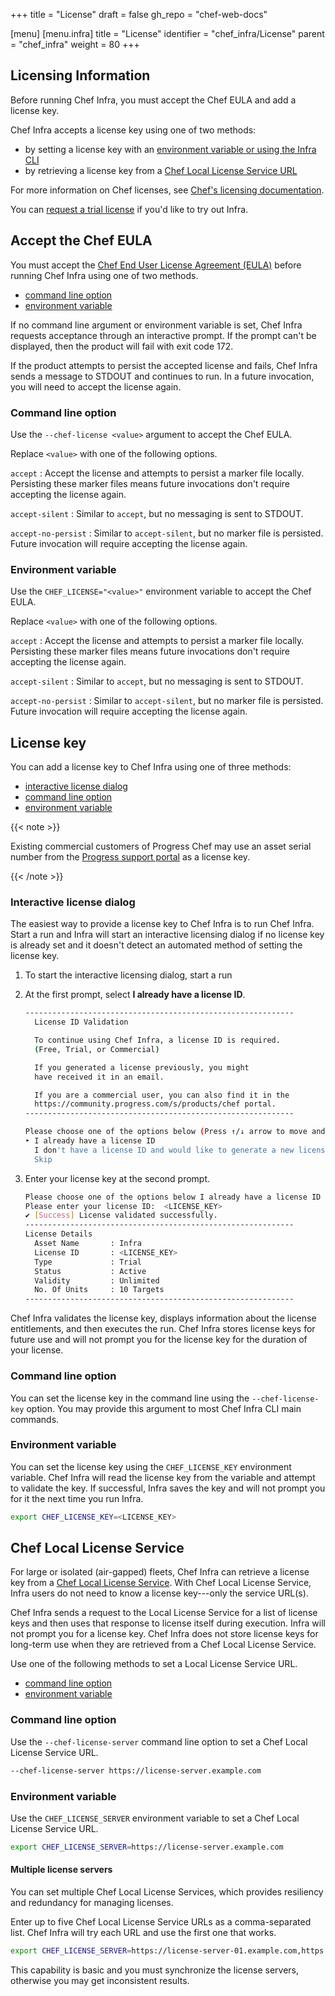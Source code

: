 +++
title = "License"
draft = false
gh_repo = "chef-web-docs"

[menu]
  [menu.infra]
    title = "License"
    identifier = "chef_infra/License"
    parent = "chef_infra"
    weight = 80
+++


## Licensing Information

Before running Chef Infra, you must accept the Chef EULA and add a license key.

Chef Infra accepts a license key using one of two methods:

- by setting a license key with an [environment variable or using the Infra CLI](#license-key)
- by retrieving a license key from a [Chef Local License Service URL](#chef-local-license-service)

For more information on Chef licenses, see [Chef's licensing documentation](/licensing/).

You can [request a trial license](https://www.chef.io/license-generation-free-trial) if you'd like to try out Infra.

## Accept the Chef EULA

You must accept the [Chef End User License Agreement (EULA)](https://www.chef.io/end-user-license-agreement) before running Chef Infra using one of two methods.

- [command line option](#command-line-option)
- [environment variable](#environment-variable)

If no command line argument or environment variable is set, Chef Infra requests acceptance through an interactive prompt. If the prompt can't be displayed, then the product will fail with exit code 172.

If the product attempts to persist the accepted license and fails, Chef Infra sends a message to STDOUT and continues to run. In a future invocation, you will need to accept the license again.

### Command line option

Use the `--chef-license <value>` argument to accept the Chef EULA.

Replace `<value>` with one of the following options.

`accept`
: Accept the license and attempts to persist a marker file locally. Persisting these marker files means future invocations don't require accepting the license again.

`accept-silent`
: Similar to `accept`, but no messaging is sent to STDOUT.

`accept-no-persist`
: Similar to `accept-silent`, but no marker file is persisted. Future invocation will require accepting the license again.

### Environment variable

Use the `CHEF_LICENSE="<value>"` environment variable to accept the Chef EULA.

Replace `<value>` with one of the following options.

`accept`
: Accept the license and attempts to persist a marker file locally. Persisting these marker files means future invocations don't require accepting the license again.

`accept-silent`
: Similar to `accept`, but no messaging is sent to STDOUT.

`accept-no-persist`
: Similar to `accept-silent`, but no marker file is persisted. Future invocation will require accepting the license again.

## License key

You can add a license key to Chef Infra using one of three methods:

- [interactive license dialog](#interactive-license-dialog)
- [command line option](#command-line-option-1)
- [environment variable](#environment-variable-1)

{{< note >}}

Existing commercial customers of Progress Chef may use an asset serial number from the [Progress support portal](https://community.progress.com/s/products/chef) as a license key.

{{< /note >}}

### Interactive license dialog

The easiest way to provide a license key to Chef Infra is to run Chef Infra.
Start a run and Infra will start an interactive licensing dialog
if no license key is already set and it doesn't detect an automated method of setting the license key.

1. To start the interactive licensing dialog, start a run

1. At the first prompt, select **I already have a license ID**.

    ```bash
    ------------------------------------------------------------
      License ID Validation

      To continue using Chef Infra, a license ID is required.
      (Free, Trial, or Commercial)

      If you generated a license previously, you might
      have received it in an email.

      If you are a commercial user, you can also find it in the
      https://community.progress.com/s/products/chef portal.
    ------------------------------------------------------------

    Please choose one of the options below (Press ↑/↓ arrow to move and Enter to select)
    ‣ I already have a license ID
      I don't have a license ID and would like to generate a new license ID
      Skip
    ```

1. Enter your license key at the second prompt.

   ```bash
   Please choose one of the options below I already have a license ID
   Please enter your license ID:  <LICENSE_KEY>
   ✔ [Success] License validated successfully.
   ------------------------------------------------------------
   License Details
     Asset Name       : Infra
     License ID       : <LICENSE_KEY>
     Type             : Trial
     Status           : Active
     Validity         : Unlimited
     No. Of Units     : 10 Targets
   ------------------------------------------------------------
   ```

Chef Infra validates the license key, displays information about the license entitlements, and then executes the run.
Chef Infra stores license keys for future use and will not prompt you for the license key for the duration of your license.

### Command line option

You can set the license key in the command line using the `--chef-license-key` option.
You may provide this argument to most Chef Infra CLI main commands.

### Environment variable

You can set the license key using the `CHEF_LICENSE_KEY` environment variable.
Chef Infra will read the license key from the variable and attempt to validate the key.
If successful, Infra saves the key and will not prompt you for it the next time you run Infra.

```bash
export CHEF_LICENSE_KEY=<LICENSE_KEY>
```

## Chef Local License Service

For large or isolated (air-gapped) fleets, Chef Infra can retrieve a license key from a [Chef Local License Service](/licensing/local_license_service/).
With Chef Local License Service, Infra users do not need to know a license key---only the service URL(s).

Chef Infra sends a request to the Local License Service for a list of license keys and then uses that response to license itself during execution.
Infra will not prompt you for a license key.
Chef Infra does not store license keys for long-term use when they are retrieved from a Chef Local License Service.

Use one of the following methods to set a Local License Service URL.

- [command line option](#command-line-option-2)
- [environment variable](#environment-variable-2)

### Command line option

Use the `--chef-license-server` command line option to set a Chef Local License Service URL.

```bash
--chef-license-server https://license-server.example.com
```

### Environment variable

Use the `CHEF_LICENSE_SERVER` environment variable to set a Chef Local License Service URL.

```bash
export CHEF_LICENSE_SERVER=https://license-server.example.com
```

#### Multiple license servers

You can set multiple Chef Local License Services, which provides resiliency and redundancy for managing licenses.

Enter up to five Chef Local License Service URLs as a comma-separated list. Chef Infra will try each URL and use the first one that works.

```bash
export CHEF_LICENSE_SERVER=https://license-server-01.example.com,https://license-server-02.example.com
```

This capability is basic and you must synchronize the license servers, otherwise you may get inconsistent results.
